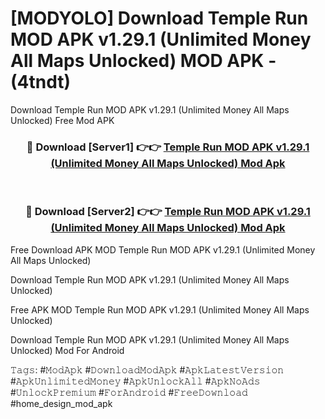 # [MODYOLO] Download Temple Run MOD APK v1.29.1 (Unlimited Money All Maps Unlocked) MOD APK - (4tndt)
Download Temple Run MOD APK v1.29.1 (Unlimited Money All Maps Unlocked) Free Mod APK

<div align="center">
<h3>🔴 Download [Server1] 👉👉 <a href="https://apk-comot.site?title=Temple_Run_MOD_APK_v1.29.1_(Unlimited_Money_All_Maps_Unlocked)">Temple Run MOD APK v1.29.1 (Unlimited Money All Maps Unlocked) Mod Apk</a></h3><br>

<h3>🔴 Download [Server2] 👉👉 <a href="https://apk-comot.site?title=Temple_Run_MOD_APK_v1.29.1_(Unlimited_Money_All_Maps_Unlocked)">Temple Run MOD APK v1.29.1 (Unlimited Money All Maps Unlocked) Mod Apk</a></h3>
</div>


Free Download APK MOD Temple Run MOD APK v1.29.1 (Unlimited Money All Maps Unlocked)

Download Temple Run MOD APK v1.29.1 (Unlimited Money All Maps Unlocked) 

Free APK MOD Temple Run MOD APK v1.29.1 (Unlimited Money All Maps Unlocked) 

Download Temple Run MOD APK v1.29.1 (Unlimited Money All Maps Unlocked) Mod For Android

𝚃𝚊𝚐𝚜: #𝙼𝚘𝚍𝙰𝚙𝚔 #𝙳𝚘𝚠𝚗𝚕𝚘𝚊𝚍𝙼𝚘𝚍𝙰𝚙𝚔 #𝙰𝚙𝚔𝙻𝚊𝚝𝚎𝚜𝚝𝚅𝚎𝚛𝚜𝚒𝚘𝚗 #𝙰𝚙𝚔𝚄𝚗𝚕𝚒𝚖𝚒𝚝𝚎𝚍𝙼𝚘𝚗𝚎𝚢 #𝙰𝚙𝚔𝚄𝚗𝚕𝚘𝚌𝚔𝙰𝚕𝚕 #𝙰𝚙𝚔𝙽𝚘𝙰𝚍𝚜 #𝚄𝚗𝚕𝚘𝚌𝚔𝙿𝚛𝚎𝚖𝚒𝚞𝚖 #𝙵𝚘𝚛𝙰𝚗𝚍𝚛𝚘𝚒𝚍 #𝙵𝚛𝚎𝚎𝙳𝚘𝚠𝚗𝚕𝚘𝚊𝚍 #home_design_mod_apk